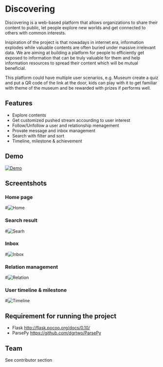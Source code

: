 # Discovering
Discovering is a web-based platform that allows organizations to share their content to public, let people explore new worlds and get connected to others with common interests.

Inspiration of the project is that nowadays in internet era, information explodes while valuable contents are often buried under massive irrelevant data. We are aiming at building a platform for people to efficiently get exposed to information that can be truly valuable for them and help information resources to spread their content which will be mutual beneficial.

This platform could have multiple user scenarios, 
e.g. Museum create a quiz and put a QR code of the link at the door, kids can play with it to get familiar with theme of the museum and be rewarded with prizes if performs well.

## Features
* Explore contents
* Get customized pushed stream accourding to user interest
* Follow/Unfollow a user and relationship menagement
* Provate message and inbox management
* Search with filter and sort
* Timeline, milestone & achievement

## Demo
[![Demo](http://img.youtube.com/vi/6dpch_ZZY4A/0.jpg)](http://www.youtube.com/watch?v=6dpch_ZZY4A)

## Screentshots

### Home page
#![Home](https://github.com/zenithanu/Discovering/blob/master/Screenshot/Home.png)

### Search result
#![Searh](https://github.com/zenithanu/Discovering/blob/master/Screenshot/Search.png)

### Inbox
#![Inbox](https://github.com/zenithanu/Discovering/blob/master/Screenshot/Inbox.png)

### Relation management
#![Relation](https://github.com/zenithanu/Discovering/blob/master/Screenshot/Relations.png)

### User timeline & milestone
#![Timeline](https://github.com/zenithanu/Discovering/blob/master/Screenshot/Timeline.png)

## Requirement for running the project
* Flask
http://flask.pocoo.org/docs/0.10/
* ParsePy
https://github.com/dgrtwo/ParsePy

## Team
See contributor section
